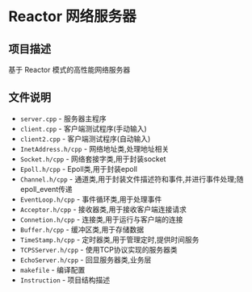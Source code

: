 # Reactor 网络服务器

## 项目描述
基于 Reactor 模式的高性能网络服务器

## 文件说明
- `server.cpp` - 服务器主程序
- `client.cpp` - 客户端测试程序(手动输入)
- `client2.cpp` - 客户端测试程序(自动输入)
- `InetAddress.h/cpp` - 网络地址类,处理地址相关
- `Socket.h/cpp` - 网络套接字类,用于封装socket
- `Epoll.h/cpp` - Epoll类,用于封装epoll
- `Channel.h/cpp` - 通道类,用于封装文件描述符和事件,并进行事件处理;随epoll_event传递
- `EventLoop.h/cpp` - 事件循环类,用于处理事件
- `Acceptor.h/cpp` - 接收器类,用于接收客户端连接请求
- `Connetion.h/cpp` - 连接类,用于运行与客户端的连接
- `Buffer.h/cpp` - 缓冲区类,用于存储数据
- `TimeStamp.h/cpp` - 定时器类,用于管理定时,提供时间服务
- `TCPSServer.h/cpp` - 使用TCP协议实现的服务器类
- `EchoServer.h/cpp` - 回显服务器类,业务层
- `makefile` - 编译配置
- `Instruction` - 项目结构描述